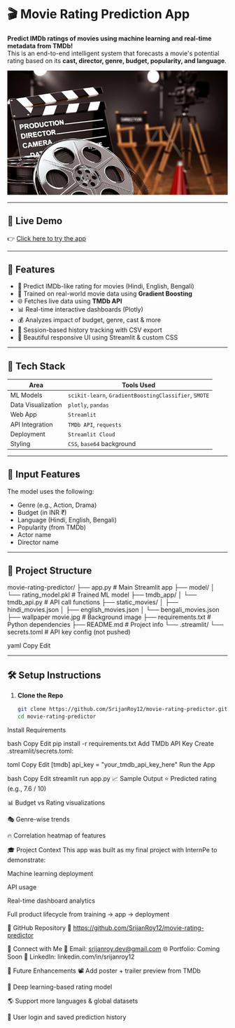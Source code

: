 # 🎬 Movie Rating Prediction App

**Predict IMDb ratings of movies using machine learning and real-time metadata from TMDb!**  
This is an end-to-end intelligent system that forecasts a movie's potential rating based on its **cast, director, genre, budget, popularity, and language**.

![App Screenshot](wallpaper%20movie.jpg)

---

## 🚀 Live Demo

👉 [Click here to try the app](https://your-streamlit-link.streamlit.app)

---

## 📌 Features

- 🎥 Predict IMDb-like rating for movies (Hindi, English, Bengali)
- 🧠 Trained on real-world movie data using **Gradient Boosting**
- 🌐 Fetches live data using **TMDb API**
- 📊 Real-time interactive dashboards (Plotly)
- 💰 Analyzes impact of budget, genre, cast & more
- 💾 Session-based history tracking with CSV export
- 🎨 Beautiful responsive UI using Streamlit & custom CSS

---

## 🧠 Tech Stack

| Area               | Tools Used |
|--------------------|------------|
| ML Models          | `scikit-learn`, `GradientBoostingClassifier`, `SMOTE` |
| Data Visualization | `plotly`, `pandas` |
| Web App            | `Streamlit` |
| API Integration    | `TMDb API`, `requests` |
| Deployment         | `Streamlit Cloud` |
| Styling            | `CSS`, `base64` background |

---

## 🧪 Input Features

The model uses the following:
- Genre (e.g., Action, Drama)
- Budget (in INR ₹)
- Language (Hindi, English, Bengali)
- Popularity (from TMDb)
- Actor name
- Director name

---

## 📂 Project Structure

movie-rating-predictor/
├── app.py # Main Streamlit app
├── model/
│ └── rating_model.pkl # Trained ML model
├── tmdb_app/
│ └── tmdb_api.py # API call functions
├── static_movies/
│ ├── hindi_movies.json
│ ├── english_movies.json
│ └── bengali_movies.json
├── wallpaper movie.jpg # Background image
├── requirements.txt # Python dependencies
├── README.md # Project info
└── .streamlit/
└── secrets.toml # API key config (not pushed)

yaml
Copy
Edit

---

## 🛠️ Setup Instructions

1. **Clone the Repo**
   ```bash
   git clone https://github.com/SrijanRoy12/movie-rating-predictor.git
   cd movie-rating-predictor
Install Requirements

bash
Copy
Edit
pip install -r requirements.txt
Add TMDb API Key
Create .streamlit/secrets.toml:

toml
Copy
Edit
[tmdb]
api_key = "your_tmdb_api_key_here"
Run the App

bash
Copy
Edit
streamlit run app.py
📈 Sample Output
⭐ Predicted rating (e.g., 7.6 / 10)

📊 Budget vs Rating visualizations

🎭 Genre-wise trends

🔥 Correlation heatmap of features

🎓 Project Context
This app was built as my final project with InternPe to demonstrate:

Machine learning deployment

API usage

Real-time dashboard analytics

Full product lifecycle from training → app → deployment

📁 GitHub Repository
🔗 https://github.com/SrijanRoy12/movie-rating-predictor

🤝 Connect with Me
📧 Email: srijanroy.dev@gmail.com
🌐 Portfolio: Coming Soon
💼 LinkedIn: linkedin.com/in/srijanroy12

🏁 Future Enhancements
📽️ Add poster + trailer preview from TMDb

🧠 Deep learning-based rating model

🌎 Support more languages & global datasets

🧩 User login and saved prediction history

